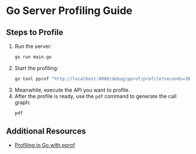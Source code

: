 # Go Server Profiling Guide  

## Steps to Profile  
  
1. Run the server:  
   ```bash  
   go run main.go  
   ```
2. Start the profiling:  
   ```bash  
   go tool pprof "http://localhost:8080/debug/pprof/profile?seconds=30"  
   ```  
3. Meanwhile, execute the API you want to profile.  
4. After the profile is ready, use the `pdf` command to generate the call graph:  
   ```bash  
   pdf  
   ```  
  
## Additional Resources
- [Profiling in Go with pprof](http://medium.com/@suryaprakashgond/profiling-in-go-with-pprof-cd375d7661ab)  

